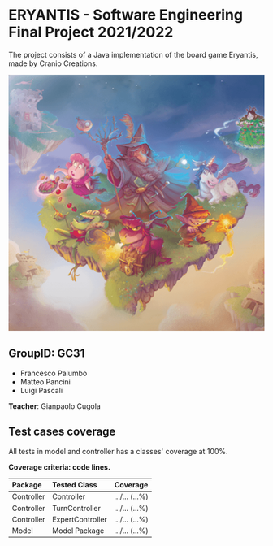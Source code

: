 # ERYANTIS - Software Engineering Final Project 2021/2022
The project consists of a Java implementation of the board game Eryantis, made by Cranio Creations.

![This is an image](src/main/resources/graphics/eriantys_banner.png)






## GroupID: GC31
+ Francesco Palumbo
+ Matteo Pancini
+ Luigi Pascali
  
**Teacher**: Gianpaolo Cugola


## Test cases coverage
All tests in model and controller has a classes' coverage at 100%.

**Coverage criteria: code lines.**

| Package    | Tested Class       |    Coverage    |
|:-----------|:-------------------|:--------------:|
| Controller | Controller         | .../... (...%) |
| Controller | TurnController     | .../... (...%) |
| Controller | ExpertController   | .../... (...%) |
| Model      | Model Package      | .../... (...%) |
